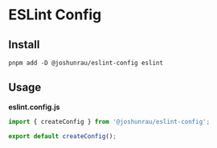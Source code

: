 # ESLint Config

## Install

```shell
pnpm add -D @joshunrau/eslint-config eslint
```

## Usage

**eslint.config.js**

```javascript
import { createConfig } from '@joshunrau/eslint-config';

export default createConfig();
```